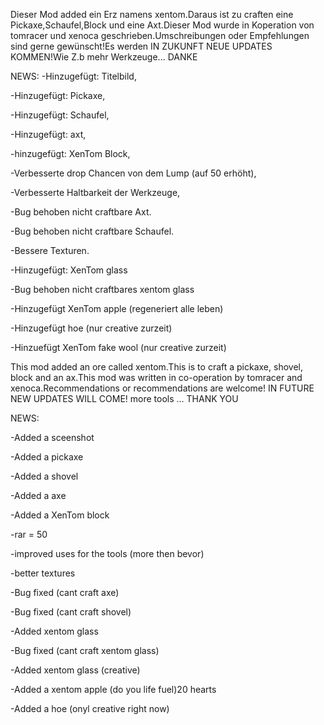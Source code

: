 Dieser Mod added ein Erz namens xentom.Daraus ist zu craften eine Pickaxe,Schaufel,Block und eine Axt.Dieser Mod wurde in Koperation von tomracer und xenoca geschrieben.Umschreibungen oder Empfehlungen sind gerne gewünscht!Es werden IN ZUKUNFT NEUE UPDATES KOMMEN!Wie Z.b mehr Werkzeuge...
DANKE

NEWS:
-Hinzugefügt: Titelbild,

-Hinzugefügt: Pickaxe,

-Hinzugefügt: Schaufel,

-Hinzugefügt: axt,

-hinzugefügt: XenTom Block,

-Verbesserte drop Chancen von dem Lump (auf 50 erhöht),

-Verbesserte Haltbarkeit der Werkzeuge,

-Bug behoben nicht craftbare Axt.

-Bug behoben nicht craftbare Schaufel.

-Bessere Texturen.

-Hinzugefügt: XenTom glass

-Bug behoben nicht craftbares xentom glass

-Hinzugefügt XenTom apple (regeneriert alle leben)

-Hinzugefügt hoe (nur creative zurzeit)

-Hinzuefügt XenTom fake wool (nur creative zurzeit)

This mod added an ore called xentom.This is to craft a pickaxe, shovel, block and an ax.This mod was written in co-operation by tomracer and xenoca.Recommendations or recommendations are welcome! IN FUTURE NEW UPDATES WILL COME! more tools ...
THANK YOU


NEWS:

-Added a sceenshot

-Added a pickaxe

-Added a shovel

-Added a axe

-Added a XenTom block

-rar = 50

-improved uses for the tools (more then bevor)

-better textures

-Bug fixed (cant craft axe)

-Bug fixed (cant craft shovel)

-Added xentom glass

-Bug fixed (cant craft xentom glass)

-Added xentom glass (creative)

-Added a xentom apple (do you life fuel)20 hearts 

-Added a hoe (onyl creative right now)
